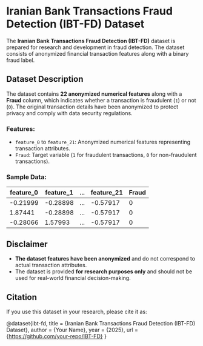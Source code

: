 # Iranian Bank Transactions Fraud Detection (IBT-FD) Dataset

The **Iranian Bank Transactions Fraud Detection (IBT-FD)** dataset is prepared for research and development in fraud detection. The dataset consists of anonymized financial transaction features along with a binary fraud label.

## Dataset Description

The dataset contains **22 anonymized numerical features** along with a **Fraud** column, which indicates whether a transaction is fraudulent (`1`) or not (`0`). The original transaction details have been anonymized to protect privacy and comply with data security regulations.

### Features:

- `feature_0` to `feature_21`: Anonymized numerical features representing transaction attributes.
- `Fraud`: Target variable (`1` for fraudulent transactions, `0` for non-fraudulent transactions).

### Sample Data:
| feature_0 | feature_1 | ... | feature_21 | Fraud |
|-----------|-----------|-----|------------|-------|
| -0.21999  | -0.28898  | ... | -0.57917   | 0     |
| 1.87441   | -0.28898  | ... | -0.57917   | 0     |
| -0.28066  | 1.57993   | ... | -0.57917   | 0     |

## Disclaimer

- **The dataset features have been anonymized** and do not correspond to actual transaction attributes.
- The dataset is provided **for research purposes only** and should not be used for real-world financial decision-making.

## Citation

If you use this dataset in your research, please cite it as:

@dataset{ibt-fd, title = {Iranian Bank Transactions Fraud Detection (IBT-FD) Dataset}, author = {Your Name}, year = {2025}, url = {https://github.com/your-repo/IBT-FD} }
